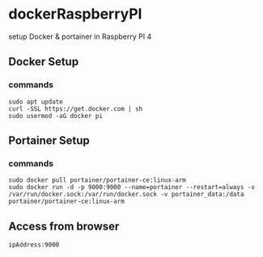 # dockerRaspberryPI
setup Docker & portainer in Raspberry PI 4

## Docker Setup
### commands
    sudo apt update
    curl -SSL https://get.docker.com | sh
    sudo usermod -aG docker pi
    
## Portainer Setup
### commands
    sudo docker pull portainer/portainer-ce:linux-arm
    sudo docker run -d -p 9000:9000 --name=portainer --restart=always -v /var/run/docker.sock:/var/run/docker.sock -v portainer_data:/data portainer/portainer-ce:linux-arm
    
## Access from browser
    ipAddress:9000
